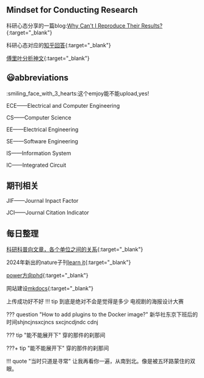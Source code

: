 ## Mindset for Conducting Research

科研心态分享的一篇blog:[Why Can't I Reproduce Their Results?](https://theorangeduck.com/page/reproduce-their-results){:target="_blank"}

科研心态对应的[知乎回答](https://www.zhihu.com/question/364269312/answer/3107942044){:target="_blank"}


[傅里叶分析神文](https://www.zhihu.com/search?type=content&q=Heinrich){:target="_blank"}

## :smiley:abbreviations

<!--这里都是缩写 -->
:smiling_face_with_3_hearts:这个emjoy能不能upload,yes!

ECE——Electrical and Computer Engineering

CS——Computer Science

EE——Electrical Engineering

SE——Software Engineering

IS——Information System

IC——Integrated Circuit 

## 期刊相关

JIF——Journal Inpact Factor

JCI——Journal Citation Indicator

## 每日整理

[科研科普向文章，各个单位之间的关系](https://zhuanlan.zhihu.com/p/347071525){:target="_blank"}

2024年新出的nature子刊[learn it](https://www.nature.com/natrevelectreng/){:target="_blank"}

[power方向phd](https://www.zhihu.com/question/53550296){:target="_blank"}

网站建设[mkdocs](https://squidfunk.github.io/mkdocs-material/getting-started/){:target="_blank"}

上传成功好不好
!!! tip
    到底是绝对不会是觉得是多少
    电视剧的海报设计大赛

??? question "How to add plugins to the Docker image?"
    新华社东京下班后的时间shjncjnsxcjncs
    sxcjncdjndc
    cdnj

??? tip "能不能展开下"
    穿的那件的刹那间

???+ tip "能不能展开下"
    穿的那件的刹那间

!!! quote "当时只道是寻常"
    让我再看你一遍，从南到北。像是被五环路蒙住的双眼。